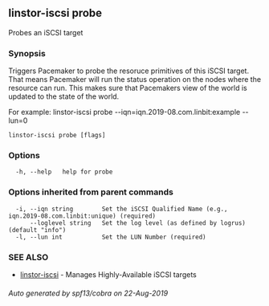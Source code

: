 ## linstor-iscsi probe

Probes an iSCSI target

### Synopsis

Triggers Pacemaker to probe the resoruce primitives of this iSCSI target.
That means Pacemaker will run the status operation on the nodes where the
resource can run.
This makes sure that Pacemakers view of the world is updated to the state
of the world.

For example:
linstor-iscsi probe --iqn=iqn.2019-08.com.linbit:example --lun=0

```
linstor-iscsi probe [flags]
```

### Options

```
  -h, --help   help for probe
```

### Options inherited from parent commands

```
  -i, --iqn string        Set the iSCSI Qualified Name (e.g., iqn.2019-08.com.linbit:unique) (required)
      --loglevel string   Set the log level (as defined by logrus) (default "info")
  -l, --lun int           Set the LUN Number (required)
```

### SEE ALSO

* [linstor-iscsi](linstor-iscsi.md)	 - Manages Highly-Available iSCSI targets

###### Auto generated by spf13/cobra on 22-Aug-2019
